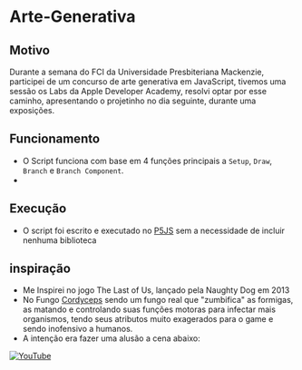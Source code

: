 # Arte-Generativa

## Motivo
Durante a semana do FCI da Universidade Presbiteriana Mackenzie, participei de um concurso de arte generativa em JavaScript, tivemos uma sessão os Labs da Apple Developer Academy, resolvi optar por esse caminho, apresentando o projetinho no dia seguinte, durante uma exposições.

## Funcionamento
- O Script funciona com base em 4 funções principais a `Setup`, `Draw`, `Branch` e `Branch Component`.
- 

## Execução
- O script foi escrito e executado no [P5JS](https://editor.p5js.org/ThiagoEst22/sketches/0Bl8NwpTt) sem a necessidade de incluir nenhuma biblioteca

## inspiração
- Me Inspirei no jogo The Last of Us, lançado pela Naughty Dog em 2013 
- No Fungo [Cordyceps](https://pt.wikipedia.org/wiki/Cordyceps) sendo um fungo real que "zumbifica" as formigas, as matando e controlando suas funções motoras para infectar mais organismos, tendo seus atributos muito exagerados para o game e sendo inofensivo a humanos.
- A intenção era fazer uma alusão a cena abaixo:

[![YouTube](https://img.shields.io/badge/YouTube-%23FF0000.svg?style=for-the-badge&logo=YouTube&logoColor=white)](https://www.youtube.com/watch?v=3gQnEQHA8jg)
